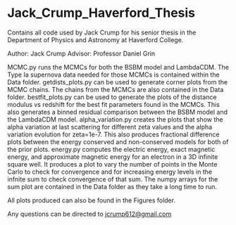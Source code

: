 # Jack_Crump_Haverford_Thesis
Contains all code used by Jack Crump for his senior thesis in the Department of Physics and Astronomy at Haverford College.

Author: Jack Crump
Advisor: Professor Daniel Grin

MCMC.py runs the MCMCs for both the BSBM model and LambdaCDM. The Type Ia supernova data needed for those MCMCs is contained within the Data folder.
getdists_plots.py can be used to generate corner plots from the MCMC chains. The chains from the MCMCs are also contained in the Data folder.
bestfit_plots.py can be used to generate the plots of the distance modulus vs redshift for the best fit parameters found in the MCMCs. This also generates a binned residual comparison between the BSBM model and the LambdaCDM model.
alpha_variation.py creates the plots that show the alpha variation at last scattering for different zeta values and the alpha variation evolution for zeta=1e-7. This also produces fractional difference plots between the energy conserved and non-conserved models for both of the prior plots.
energy.py computes the electric energy, exact magnetic energy, and approximate magnetic energy for an electron in a 3D infinite square well. It produces a plot to vary the number of points in the Monte Carlo to check for convergence and for increasing energy levels in the infnite sum to check convergence of that sum. The numpy arrays for the sum plot are contained in the Data folder as they take a long time to run.

All plots produced can also be found in the Figures folder.

Any questions can be directed to jcrump612@gmail.com
